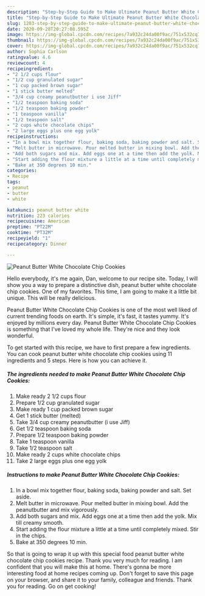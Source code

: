 ```yaml
---
description: "Step-by-Step Guide to Make Ultimate Peanut Butter White Chocolate Chip Cookies"
title: "Step-by-Step Guide to Make Ultimate Peanut Butter White Chocolate Chip Cookies"
slug: 1203-step-by-step-guide-to-make-ultimate-peanut-butter-white-chocolate-chip-cookies
date: 2020-09-28T20:27:08.595Z
image: https://img-global.cpcdn.com/recipes/7a932c24da00f9ac/751x532cq70/peanut-butter-white-chocolate-chip-cookies-recipe-main-photo.jpg
thumbnail: https://img-global.cpcdn.com/recipes/7a932c24da00f9ac/751x532cq70/peanut-butter-white-chocolate-chip-cookies-recipe-main-photo.jpg
cover: https://img-global.cpcdn.com/recipes/7a932c24da00f9ac/751x532cq70/peanut-butter-white-chocolate-chip-cookies-recipe-main-photo.jpg
author: Sophia Carlson
ratingvalue: 4.6
reviewcount: 4
recipeingredient:
- "2 1/2 cups flour"
- "1/2 cup granulated sugar"
- "1 cup packed brown sugar"
- "1 stick butter melted"
- "3/4 cup creamy peanutbutter i use Jiff"
- "1/2 teaspoon baking soda"
- "1/2 teaspoon baking powder"
- "1 teaspoon vanilla"
- "1/2 teaspoon salt"
- "2 cups white chocolate chips"
- "2 large eggs plus one egg yolk"
recipeinstructions:
- "In a bowl mix together flour, baking soda, baking powder and salt. Set aside."
- "Melt butter in microwave. Pour melted butter in mixing bowl. Add the peanutbutter and mix vigorously."
- "Add both sugars and mix. Add eggs one at a time then add the yolk. Mix till creamy smooth."
- "Start adding the flour mixture a little at a time until completely mixed. Stir in the chips."
- "Bake at 350 degrees 10 min."
categories:
- Recipe
tags:
- peanut
- butter
- white

katakunci: peanut butter white 
nutrition: 223 calories
recipecuisine: American
preptime: "PT22M"
cooktime: "PT32M"
recipeyield: "1"
recipecategory: Dinner

---
```



![Peanut Butter White Chocolate Chip Cookies](https://img-global.cpcdn.com/recipes/7a932c24da00f9ac/751x532cq70/peanut-butter-white-chocolate-chip-cookies-recipe-main-photo.jpg)

Hello everybody, it's me again, Dan, welcome to our recipe site. Today, I will show you a way to prepare a distinctive dish, peanut butter white chocolate chip cookies. One of my favorites. This time, I am going to make it a little bit unique. This will be really delicious.



Peanut Butter White Chocolate Chip Cookies is one of the most well liked of current trending foods on earth. It's simple, it's fast, it tastes yummy. It's enjoyed by millions every day. Peanut Butter White Chocolate Chip Cookies is something that I've loved my whole life. They're nice and they look wonderful.


To get started with this recipe, we have to first prepare a few ingredients. You can cook peanut butter white chocolate chip cookies using 11 ingredients and 5 steps. Here is how you can achieve it.

<!--inarticleads1-->

##### The ingredients needed to make Peanut Butter White Chocolate Chip Cookies:

1. Make ready 2 1/2 cups flour
1. Prepare 1/2 cup granulated sugar
1. Make ready 1 cup packed brown sugar
1. Get 1 stick butter (melted)
1. Take 3/4 cup creamy peanutbutter (i use Jiff)
1. Get 1/2 teaspoon baking soda
1. Prepare 1/2 teaspoon baking powder
1. Take 1 teaspoon vanilla
1. Take 1/2 teaspoon salt
1. Make ready 2 cups white chocolate chips
1. Take 2 large eggs plus one egg yolk




<!--inarticleads2-->

##### Instructions to make Peanut Butter White Chocolate Chip Cookies:

1. In a bowl mix together flour, baking soda, baking powder and salt. Set aside.
1. Melt butter in microwave. Pour melted butter in mixing bowl. Add the peanutbutter and mix vigorously.
1. Add both sugars and mix. Add eggs one at a time then add the yolk. Mix till creamy smooth.
1. Start adding the flour mixture a little at a time until completely mixed. Stir in the chips.
1. Bake at 350 degrees 10 min.




So that is going to wrap it up with this special food peanut butter white chocolate chip cookies recipe. Thank you very much for reading. I am confident that you will make this at home. There's gonna be more interesting food at home recipes coming up. Don't forget to save this page on your browser, and share it to your family, colleague and friends. Thank you for reading. Go on get cooking!
